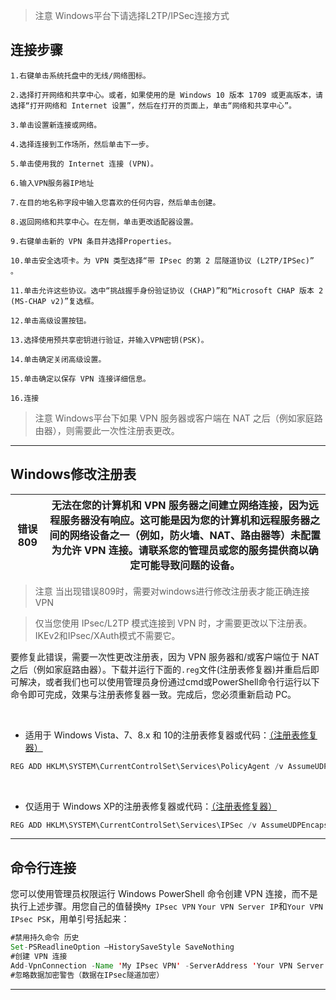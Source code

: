 > 注意
> Windows平台下请选择L2TP/IPSec连接方式


## 连接步骤

```
1.右键单击系统托盘中的无线/网络图标。

2.选择打开网络和共享中心。或者，如果使用的是 Windows 10 版本 1709 或更高版本，请选择“打开网络和 Internet 设置”，然后在打开的页面上，单击“网络和共享中心”。

3.单击设置新连接或网络。

4.选择连接到工作场所，然后单击下一步。

5.单击使用我的 Internet 连接 (VPN)。

6.输入VPN服务器IP地址

7.在目的地名称字段中输入您喜欢的任何内容，然后单击创建。

8.返回网络和共享中心。在左侧，单击更改适配器设置。

9.右键单击新的 VPN 条目并选择Properties。

10.单击安全选项卡。为 VPN 类型选择“带 IPsec 的第 2 层隧道协议 (L2TP/IPSec)” 。

11.单击允许这些协议。选中“挑战握手身份验证协议 (CHAP)”和“Microsoft CHAP 版本 2 (MS-CHAP v2)”复选框。

12.单击高级设置按钮。

13.选择使用预共享密钥进行验证，并输入VPN密钥(PSK)。

14.单击确定关闭高级设置。

15.单击确定以保存 VPN 连接详细信息。

16.连接

```

> 注意
> Windows平台下如果 VPN 服务器或客户端在 NAT 之后（例如家庭路由器），则需要此一次性注册表更改。

-------------------------------------------------------------------------------
## Windows修改注册表

| 错误  809  | 无法在您的计算机和 VPN 服务器之间建立网络连接，因为远程服务器没有响应。这可能是因为您的计算机和远程服务器之间的网络设备之一（例如，防火墙、NAT、路由器等）未配置为允许 VPN 连接。请联系您的管理员或您的服务提供商以确定可能导致问题的设备。                                                        |
|-----------|---------------------------------------------------------------|

>注意
>当出现错误809时，需要对windows进行修改注册表才能正确连接VPN

>仅当您使用 IPsec/L2TP 模式连接到 VPN 时，才需要更改以下注册表。IKEv2和IPsec/XAuth模式不需要它。


要修复此错误，需要一次性更改注册表，因为 VPN 服务器和/或客户端位于 NAT 之后（例如家庭路由器）。下载并运行下面的`.reg`文件(注册表修复器)并重启后即可解决，或者我们也可以使用管理员身份通过cmd或PowerShell命令行运行以下命令即可完成，效果与注册表修复器一致。完成后，您必须重新启动 PC。

<br>


- 适用于 Windows Vista、7、8.x 和 10的注册表修复器或代码：[（注册表修复器）](http://cdn.usfom.com/software/Fix_VPN_Error_809_Windows_Vista_7_8_10_Reboot_Required.reg)

```java
REG ADD HKLM\SYSTEM\CurrentControlSet\Services\PolicyAgent /v AssumeUDPEncapsulationContextOnSendRule /t REG_DWORD /d 0x2 /f
```

<br>


- 仅适用于 Windows XP的注册表修复器或代码：[（注册表修复器）](https://cdn.usfom.com/software/Fix_VPN_Error_809_Windows_XP_ONLY_Reboot_Required.reg)

```java
REG ADD HKLM\SYSTEM\CurrentControlSet\Services\IPSec /v AssumeUDPEncapsulationContextOnSendRule /t REG_DWORD /d 0x2 /f
```

-------------------------------------------------------------------------------

## 命令行连接
您可以使用管理员权限运行 Windows PowerShell 命令创建 VPN 连接，而不是执行上述步骤。用您自己的值替换`My IPsec VPN` `Your VPN Server IP`和`Your VPN IPsec PSK`，用单引号括起来：

```java
#禁用持久命令 历史
Set-PSReadlineOption –HistorySaveStyle SaveNothing 
#创建 VPN 连接
Add-VpnConnection -Name 'My IPsec VPN' -ServerAddress 'Your VPN Server IP' -L2tpPsk 'Your VPN IPsec PSK' -TunnelType L2tp -EncryptionLevel Required -AuthenticationMethod Chap ,MSChapv2 -Force -RememberCredential -PassThru 
#忽略数据加密警告（数据在IPsec隧道加密）
```

-------------------------------------------------------------------------------

